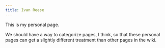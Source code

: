 ```yaml
---
title: Ivan Reese
---
```


This is my personal page.

We should have a way to categorize pages, I think, so that these personal pages can get a slightly different treatment than other pages in the wiki.
